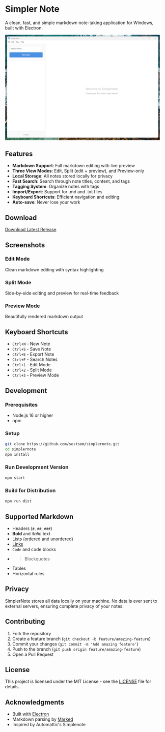 # Simpler Note

A clean, fast, and simple markdown note-taking application for Windows, built with Electron.

![SimplerNote Screenshot](screenshot.png)

## Features

- **Markdown Support**: Full markdown editing with live preview
- **Three View Modes**: Edit, Split (edit + preview), and Preview-only
- **Local Storage**: All notes stored locally for privacy
- **Fast Search**: Search through note titles, content, and tags
- **Tagging System**: Organize notes with tags
- **Import/Export**: Support for .md and .txt files
- **Keyboard Shortcuts**: Efficient navigation and editing
- **Auto-save**: Never lose your work

## Download

[Download Latest Release](https://github.com/sestsom/simplernote/releases/latest)

## Screenshots

### Edit Mode
Clean markdown editing with syntax highlighting

### Split Mode
Side-by-side editing and preview for real-time feedback

### Preview Mode
Beautifully rendered markdown output

## Keyboard Shortcuts

- `Ctrl+N` - New Note
- `Ctrl+S` - Save Note
- `Ctrl+E` - Export Note
- `Ctrl+F` - Search Notes
- `Ctrl+1` - Edit Mode
- `Ctrl+2` - Split Mode
- `Ctrl+3` - Preview Mode

## Development

### Prerequisites
- Node.js 16 or higher
- npm

### Setup
```bash
git clone https://github.com/sestsom/simplernote.git
cd simplernote
npm install
```

### Run Development Version
```bash
npm start
```

### Build for Distribution
```bash
npm run dist
```

## Supported Markdown

- Headers (`#`, `##`, `###`)
- **Bold** and *italic* text
- Lists (ordered and unordered)
- [Links](http://example.com)
- `Code` and code blocks
- > Blockquotes
- Tables
- Horizontal rules

## Privacy

SimplerNote stores all data locally on your machine. No data is ever sent to external servers, ensuring complete privacy of your notes.

## Contributing

1. Fork the repository
2. Create a feature branch (`git checkout -b feature/amazing-feature`)
3. Commit your changes (`git commit -m 'Add amazing feature'`)
4. Push to the branch (`git push origin feature/amazing-feature`)
5. Open a Pull Request

## License

This project is licensed under the MIT License - see the [LICENSE](LICENSE) file for details.

## Acknowledgments

- Built with [Electron](https://electronjs.org/)
- Markdown parsing by [Marked](https://marked.js.org/)
- Inspired by Automattic's Simplenote